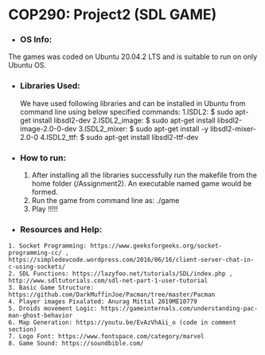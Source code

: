 
# COP290: Project2 (SDL GAME)
 
 * ### __OS Info:__
  The games was coded on Ubuntu 20.04.2 LTS
  and is suitable to run on only Ubuntu OS.



 * ###  __Libraries Used:__
 	We have used following libraries and can be installed in Ubuntu from command line using below specified commands:
 	1.lSDL2: 
		$ sudo apt-get install libsdl2-dev
	2.lSDL2_image:
		$ sudo apt-get install libsdl2-image-2.0-0-dev
	3.lSDL2_mixer:
		$ sudo apt-get install -y libsdl2-mixer-2.0-0
	4.lSDL2_ttf:
		$ sudo apt-get install libsdl2-ttf-dev
		

  * ### __How to run:__
    1. After installing all the libraries successfully run the makefile from the home folder (/Assignment2). An executable named game would be formed.
    2. Run the game from command line as: ./game
    3. Play !!!!!
    
    
   * ### __Resources and Help:__
    1. Socket Programming: https://www.geeksforgeeks.org/socket-programming-cc/ , https://simpledevcode.wordpress.com/2016/06/16/client-server-chat-in-c-using-sockets/
    2. SDL Functions: https://lazyfoo.net/tutorials/SDL/index.php , http://www.sdltutorials.com/sdl-net-part-1-user-tutorial
    3. Basic Game Structure: https://github.com/DarkMuffinJoe/Pacman/tree/master/Pacman
    4. Player images Pixalated: Anurag Mittal 2019ME10779
    5. Droids movement Logic: https://gameinternals.com/understanding-pac-man-ghost-behavior
    6. Map Generation: https://youtu.be/EvAzVhAii_o (code in comment section)
    7. Logo Font: https://www.fontspace.com/category/marvel
    8. Game Sound: https://soundbible.com/
    
    
    
    
